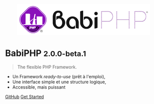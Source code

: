 <!-- _coverpage.md -->

<!--![logo](_medias/php_logo_text.svg)-->

<p align="center"><img src="./assets/img/logo-babiphp-text-banner.png" height="100"></p>

# BabiPHP <small>2.0.0-beta.1</small>

> The flexible PHP Framework.

- Un Framework <i>ready-to-use</i> (prêt à l'emploi),
- Une interface simple et une structure logique,
- Accessible, mais puissant

[GitHub](https://github.com/lambirou/babiphp/)
[Get Started](#qu39est-ce-que-babiphp)
